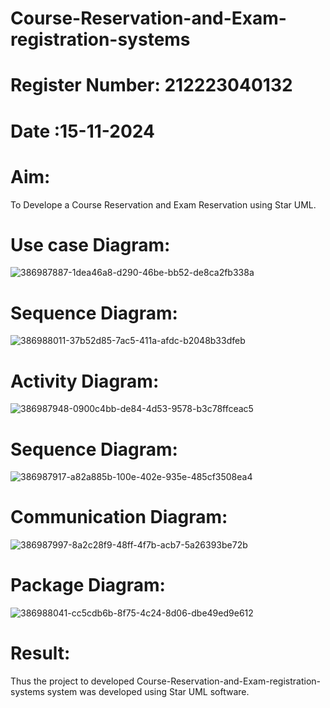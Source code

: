 # Course-Reservation-and-Exam-registration-systems
# Register Number: 212223040132
# Date :15-11-2024
# Aim:
To Develope a Course Reservation and Exam Reservation using Star UML.
# Use case Diagram:
![386987887-1dea46a8-d290-46be-bb52-de8ca2fb338a](https://github.com/user-attachments/assets/9f9cbf6a-6e7a-4ace-8cc0-69e8d160b01e)



# Sequence Diagram:

![386988011-37b52d85-7ac5-411a-afdc-b2048b33dfeb](https://github.com/user-attachments/assets/de0f04d2-3484-4b6d-9698-969258b192fa)


# Activity Diagram:
![386987948-0900c4bb-de84-4d53-9578-b3c78ffceac5](https://github.com/user-attachments/assets/5c3ff0d5-472d-4e5e-a3de-412b42ffa7ef)



# Sequence Diagram:

![386987917-a82a885b-100e-402e-935e-485cf3508ea4](https://github.com/user-attachments/assets/60dd4854-6c73-4002-b24a-a10ef8a9751a)


#  Communication Diagram:

![386987997-8a2c28f9-48ff-4f7b-acb7-5a26393be72b](https://github.com/user-attachments/assets/f7efe20b-0927-4c31-b0ca-104b7d9d76ba)

# Package Diagram:
![386988041-cc5cdb6b-8f75-4c24-8d06-dbe49ed9e612](https://github.com/user-attachments/assets/8c8b109a-dfdf-42a1-b208-5448e69b06fc)


# Result:
Thus the project to developed Course-Reservation-and-Exam-registration-systems system was developed using Star UML software.

